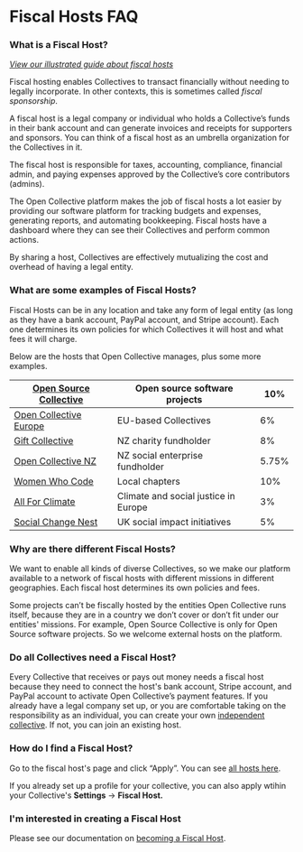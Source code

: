 # Fiscal Hosts FAQ

### What is a Fiscal Host?

[_View our illustrated guide about fiscal hosts_](https://opencollective.com/fiscal-hosting)

Fiscal hosting enables Collectives to transact financially without needing to legally incorporate. In other contexts, this is sometimes called _fiscal sponsorship_.

A fiscal host is a legal company or individual who holds a Collective’s funds in their bank account and can generate invoices and receipts for supporters and sponsors. You can think of a fiscal host as an umbrella organization for the Collectives in it.

The fiscal host is responsible for taxes, accounting, compliance, financial admin, and paying expenses approved by the Collective’s core contributors (admins).

The Open Collective platform makes the job of fiscal hosts a lot easier by providing our software platform for tracking budgets and expenses, generating reports, and automating bookkeeping. Fiscal hosts have a dashboard where they can see their Collectives and perform common actions.&#x20;

By sharing a host, Collectives are effectively mutualizing the cost and overhead of having a legal entity.

### What are some examples of Fiscal Hosts?

Fiscal Hosts can be in any location and take any form of legal entity (as long as they have a bank account, PayPal account, and Stripe account). Each one determines its own policies for which Collectives it will host and what fees it will charge.

Below are the hosts that Open Collective manages, plus some more examples.

| [Open Source Collective](https://opencollective.com/opensource)         | Open source software projects        | 10%   |
| ----------------------------------------------------------------------- | ------------------------------------ | ----- |
| [Open Collective Europe](https://opencollective.com/europe)             | EU-based Collectives                 | 6%    |
| [Gift Collective ](https://opencollective.com/giftcollective)           | NZ charity fundholder                | 8%    |
| [Open Collective NZ](https://opencollective.com/ocnz)                   | NZ social enterprise fundholder      | 5.75% |
| [Women Who Code](https://opencollective.com/wwcodeinc)                  | Local chapters                       | 10%   |
| [All For Climate](https://opencollective.com/allforclimate)             | Climate and social justice in Europe | 3%    |
| [Social Change Nest](https://opencollective.com/the-social-change-nest) | UK social impact initiatives         | 5%    |

### Why are there different Fiscal Hosts?

We want to enable all kinds of diverse Collectives, so we make our platform available to a network of fiscal hosts with different missions in different geographies. Each fiscal host determines its own policies and fees.

Some projects can’t be fiscally hosted by the entities Open Collective runs itself, because they are in a country we don’t cover or don’t fit under our entities' missions. For example, Open Source Collective is only for Open Source software projects. So we welcome external hosts on the platform.

### Do all Collectives need a Fiscal Host?

Every Collective that receives or pays out money needs a fiscal host because they need to connect the host's bank account, Stripe account, and PayPal account to activate Open Collective’s payment features. If you already have a legal company set up, or you are comfortable taking on the responsibility as an individual, you can create your own [independent collective](../independent-collectives/about-independent-collectives.md). If not, you can join an existing host.

### How do I find a Fiscal Host?

Go to the fiscal host's page and click “Apply”. You can see [all hosts here](https://opencollective.com/hosts).

If you already set up a profile for your collective, you can also apply wtihin your Collective's **Settings** -> **Fiscal Host.**

### I'm interested in creating a Fiscal Host

Please see our documentation on [becoming a Fiscal Host](become-a-fiscal-host.md).
